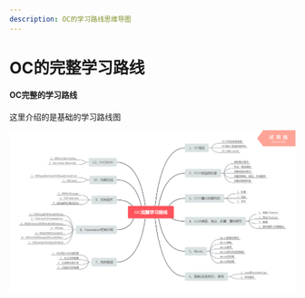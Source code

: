 ```yaml
---
description: OC的学习路线思维导图
---
```


# OC的完整学习路线

#### OC完整的学习路线

这里介绍的是基础的学习路线图

![](../.gitbook/assets/oc-wan-zheng-xue-xi-lu-xian.png)

